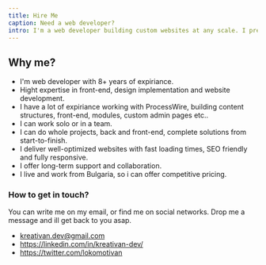 ```yaml
---
title: Hire Me
caption: Need a web developer?
intro: I'm a web developer building custom websites at any scale. I prefer front-end development and ProcessWire CMS. I work remotely, from Sofia, Bulgaria.
---
```


## Why me?
* I'm web developer with 8+ years of expiriance.
* Hight expertise in front-end, design implementation and website development.
* I have a lot of expiriance working with ProcessWire, building content structures, front-end, modules, custom admin pages etc.. 
* I can work solo or in a team.
* I can do whole projects, back and front-end, complete solutions from start-to-finish. 
* I deliver well-optimized websites with fast loading times, SEO friendly and fully responsive.
* I offer long-term support and collaboration.
* I live and work from Bulgaria, so i can offer competitive pricing. 

### How to get in touch?
You can write me on my email, or find me on social networks. Drop me a message and ill get back to you asap.
* kreativan.dev@gmail.com
* https://linkedin.com/in/kreativan-dev/
* https://twitter.com/lokomotivan
